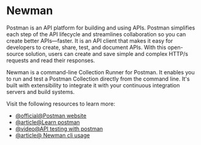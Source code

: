 # Newman

Postman is an API platform for building and using APIs. Postman simplifies each step of the API lifecycle and streamlines collaboration so you can create better APIs—faster. It is an API client that makes it easy for developers to create, share, test, and document APIs. With this open-source solution, users can create and save simple and complex HTTP/s requests and read their responses.

Newman is a command-line Collection Runner for Postman. It enables you to run and test a Postman Collection directly from the command line. It's built with extensibility to integrate it with your continuous integration servers and build systems.

Visit the following resources to learn more:

- [@official@Postman website](https://www.postman.com)
- [@article@Learn postman](https://learning.postman.com/docs/getting-started/introduction/)
- [@video@API testing with postman](https://www.youtube.com/watch?v=VywxIQ2ZXw4)
- [@article@ Newman cli usage](https://learning.postman.com/docs/running-collections/using-newman-cli/command-line-integration-with-newman/)
